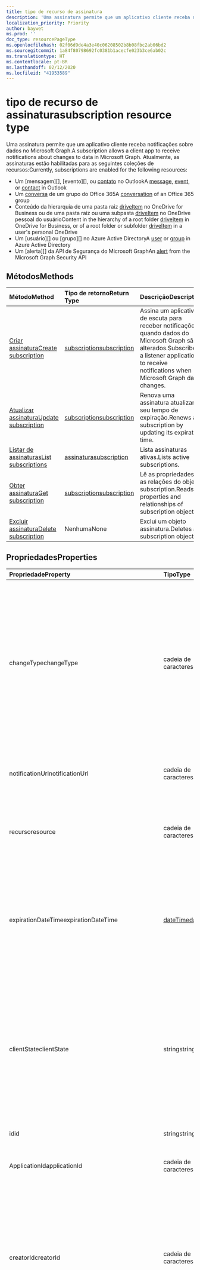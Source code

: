 ```yaml
---
title: tipo de recurso de assinatura
description: 'Uma assinatura permite que um aplicativo cliente receba notificações sobre dados no Microsoft Graph. Atualmente, as assinaturas estão habilitadas para as seguintes coleções de recursos:'
localization_priority: Priority
author: baywet
ms.prod: ''
doc_type: resourcePageType
ms.openlocfilehash: 02f06d9de4a3e40c06208502b8b08fbc2ab06bd2
ms.sourcegitcommit: 1a84f80798692fc0381b1acecfe023b3ce6ab02c
ms.translationtype: HT
ms.contentlocale: pt-BR
ms.lasthandoff: 02/12/2020
ms.locfileid: "41953589"
---
```

# <a name="subscription-resource-type"></a><span data-ttu-id="f6487-104">tipo de recurso de assinatura</span><span class="sxs-lookup"><span data-stu-id="f6487-104">subscription resource type</span></span>

<span data-ttu-id="f6487-105">Uma assinatura permite que um aplicativo cliente receba notificações sobre dados no Microsoft Graph.</span><span class="sxs-lookup"><span data-stu-id="f6487-105">A subscription allows a client app to receive notifications about changes to data in Microsoft Graph.</span></span> <span data-ttu-id="f6487-106">Atualmente, as assinaturas estão habilitadas para as seguintes coleções de recursos:</span><span class="sxs-lookup"><span data-stu-id="f6487-106">Currently, subscriptions are enabled for the following resources:</span></span>

- <span data-ttu-id="f6487-107">Um [mensagem][], [evento][], ou [contato][] no Outlook</span><span class="sxs-lookup"><span data-stu-id="f6487-107">A [message][], [event][], or [contact][] in Outlook</span></span>
- <span data-ttu-id="f6487-108">Um [conversa][] de um grupo do Office 365</span><span class="sxs-lookup"><span data-stu-id="f6487-108">A [conversation][] of an Office 365 group</span></span>
- <span data-ttu-id="f6487-109">Conteúdo da hierarquia de uma pasta raiz [driveItem][] no OneDrive for Business ou de uma pasta raiz ou uma subpasta [driveItem][] no OneDrive pessoal do usuário</span><span class="sxs-lookup"><span data-stu-id="f6487-109">Content in the hierarchy of a root folder [driveItem][] in OneDrive for Business, or of a root folder or subfolder [driveItem][] in a user's personal OneDrive</span></span>
- <span data-ttu-id="f6487-110">Um [usuário][] ou [grupo][] no Azure Active Directory</span><span class="sxs-lookup"><span data-stu-id="f6487-110">A [user][] or [group][] in Azure Active Directory</span></span>
- <span data-ttu-id="f6487-111">Um [alerta][] da API de Segurança do Microsoft Graph</span><span class="sxs-lookup"><span data-stu-id="f6487-111">An [alert][] from the Microsoft Graph Security API</span></span>

## <a name="methods"></a><span data-ttu-id="f6487-112">Métodos</span><span class="sxs-lookup"><span data-stu-id="f6487-112">Methods</span></span>

| <span data-ttu-id="f6487-113">Método</span><span class="sxs-lookup"><span data-stu-id="f6487-113">Method</span></span> | <span data-ttu-id="f6487-114">Tipo de retorno</span><span class="sxs-lookup"><span data-stu-id="f6487-114">Return Type</span></span> | <span data-ttu-id="f6487-115">Descrição</span><span class="sxs-lookup"><span data-stu-id="f6487-115">Description</span></span> |
|:-------|:------------|:------------|
| [<span data-ttu-id="f6487-116">Criar assinatura</span><span class="sxs-lookup"><span data-stu-id="f6487-116">Create subscription</span></span>](../api/subscription-post-subscriptions.md) | [<span data-ttu-id="f6487-117">subscription</span><span class="sxs-lookup"><span data-stu-id="f6487-117">subscription</span></span>](subscription.md) | <span data-ttu-id="f6487-118">Assina um aplicativo de escuta para receber notificações quando dados do Microsoft Graph são alterados.</span><span class="sxs-lookup"><span data-stu-id="f6487-118">Subscribes a listener application to receive notifications when Microsoft Graph data changes.</span></span> |
| [<span data-ttu-id="f6487-119">Atualizar assinatura</span><span class="sxs-lookup"><span data-stu-id="f6487-119">Update subscription</span></span>](../api/subscription-update.md) | [<span data-ttu-id="f6487-120">subscription</span><span class="sxs-lookup"><span data-stu-id="f6487-120">subscription</span></span>](subscription.md) | <span data-ttu-id="f6487-121">Renova uma assinatura atualizando seu tempo de expiração.</span><span class="sxs-lookup"><span data-stu-id="f6487-121">Renews a subscription by updating its expiration time.</span></span> |
| [<span data-ttu-id="f6487-122">Listar de assinaturas</span><span class="sxs-lookup"><span data-stu-id="f6487-122">List subscriptions</span></span>](../api/subscription-list.md) | [<span data-ttu-id="f6487-123">assinatura</span><span class="sxs-lookup"><span data-stu-id="f6487-123">subscription</span></span>](subscription.md) | <span data-ttu-id="f6487-124">Lista assinaturas ativas.</span><span class="sxs-lookup"><span data-stu-id="f6487-124">Lists active subscriptions.</span></span> |
| [<span data-ttu-id="f6487-125">Obter assinatura</span><span class="sxs-lookup"><span data-stu-id="f6487-125">Get subscription</span></span>](../api/subscription-get.md) | [<span data-ttu-id="f6487-126">subscription</span><span class="sxs-lookup"><span data-stu-id="f6487-126">subscription</span></span>](subscription.md) | <span data-ttu-id="f6487-127">Lê as propriedades e as relações do objeto subscription.</span><span class="sxs-lookup"><span data-stu-id="f6487-127">Reads properties and relationships of subscription object.</span></span> |
| [<span data-ttu-id="f6487-128">Excluir assinatura</span><span class="sxs-lookup"><span data-stu-id="f6487-128">Delete subscription</span></span>](../api/subscription-delete.md) | <span data-ttu-id="f6487-129">Nenhuma</span><span class="sxs-lookup"><span data-stu-id="f6487-129">None</span></span> | <span data-ttu-id="f6487-130">Exclui um objeto assinatura.</span><span class="sxs-lookup"><span data-stu-id="f6487-130">Deletes a subscription object.</span></span> |

## <a name="properties"></a><span data-ttu-id="f6487-131">Propriedades</span><span class="sxs-lookup"><span data-stu-id="f6487-131">Properties</span></span>

| <span data-ttu-id="f6487-132">Propriedade</span><span class="sxs-lookup"><span data-stu-id="f6487-132">Property</span></span> | <span data-ttu-id="f6487-133">Tipo</span><span class="sxs-lookup"><span data-stu-id="f6487-133">Type</span></span> | <span data-ttu-id="f6487-134">Descrição</span><span class="sxs-lookup"><span data-stu-id="f6487-134">Description</span></span> |
|:---------|:-----|:------------|
| <span data-ttu-id="f6487-135">changeType</span><span class="sxs-lookup"><span data-stu-id="f6487-135">changeType</span></span> | <span data-ttu-id="f6487-136">cadeia de caracteres</span><span class="sxs-lookup"><span data-stu-id="f6487-136">string</span></span> | <span data-ttu-id="f6487-137">Obrigatório.</span><span class="sxs-lookup"><span data-stu-id="f6487-137">Required.</span></span> <span data-ttu-id="f6487-138">Indica o tipo de alteração no recurso inscrito que gerará uma notificação.</span><span class="sxs-lookup"><span data-stu-id="f6487-138">Indicates the type of change in the subscribed resource that will raise a notification.</span></span> <span data-ttu-id="f6487-139">Os valores com suporte são: `created`, `updated`, `deleted`.</span><span class="sxs-lookup"><span data-stu-id="f6487-139">The supported values are: `created`, `updated`, `deleted`.</span></span> <span data-ttu-id="f6487-140">Vários valores podem ser combinados usando uma lista separada por vírgula.</span><span class="sxs-lookup"><span data-stu-id="f6487-140">Multiple values can be combined using a comma-separated list.</span></span><br><br><span data-ttu-id="f6487-141">Observação: As notificações do item na raiz da unidade suportam somente `updated` changeType.</span><span class="sxs-lookup"><span data-stu-id="f6487-141">Note: Drive root item notifications support only the `updated` changeType.</span></span> <span data-ttu-id="f6487-142">Notificações de grupos e usuário suportam `updated` e `deleted` changeType.</span><span class="sxs-lookup"><span data-stu-id="f6487-142">User and group notifications support `updated` and `deleted` changeType.</span></span> |
| <span data-ttu-id="f6487-143">notificationUrl</span><span class="sxs-lookup"><span data-stu-id="f6487-143">notificationUrl</span></span> | <span data-ttu-id="f6487-144">cadeia de caracteres</span><span class="sxs-lookup"><span data-stu-id="f6487-144">string</span></span> | <span data-ttu-id="f6487-145">Obrigatório.</span><span class="sxs-lookup"><span data-stu-id="f6487-145">Required.</span></span> <span data-ttu-id="f6487-146">A URL do ponto de extremidade que receberá as notificações.</span><span class="sxs-lookup"><span data-stu-id="f6487-146">The URL of the endpoint that will receive the notifications.</span></span> <span data-ttu-id="f6487-147">Esta URL deve usar o protocolo HTTPS.</span><span class="sxs-lookup"><span data-stu-id="f6487-147">This URL must make use of the HTTPS protocol.</span></span> |
| <span data-ttu-id="f6487-148">recurso</span><span class="sxs-lookup"><span data-stu-id="f6487-148">resource</span></span> | <span data-ttu-id="f6487-149">cadeia de caracteres</span><span class="sxs-lookup"><span data-stu-id="f6487-149">string</span></span> | <span data-ttu-id="f6487-150">Obrigatório.</span><span class="sxs-lookup"><span data-stu-id="f6487-150">Required.</span></span> <span data-ttu-id="f6487-151">Especifica o recurso que será monitorado para detectar alterações.</span><span class="sxs-lookup"><span data-stu-id="f6487-151">Specifies the resource that will be monitored for changes.</span></span> <span data-ttu-id="f6487-152">Não incluir a URL base (`https://graph.microsoft.com/v1.0/`).</span><span class="sxs-lookup"><span data-stu-id="f6487-152">Do not include the base URL (`https://graph.microsoft.com/v1.0/`).</span></span> |
| <span data-ttu-id="f6487-153">expirationDateTime</span><span class="sxs-lookup"><span data-stu-id="f6487-153">expirationDateTime</span></span> | [<span data-ttu-id="f6487-154">dateTime</span><span class="sxs-lookup"><span data-stu-id="f6487-154">dateTime</span></span>](https://tools.ietf.org/html/rfc3339) | <span data-ttu-id="f6487-155">Obrigatório.</span><span class="sxs-lookup"><span data-stu-id="f6487-155">Required.</span></span> <span data-ttu-id="f6487-156">Especifica a data e a hora em que a assinatura do webhook expira.</span><span class="sxs-lookup"><span data-stu-id="f6487-156">Specifies the date and time when the webhook subscription expires.</span></span> <span data-ttu-id="f6487-157">O horário está em UTC e pode ser uma quantidade de tempo desde a criação da assinatura que varia para o recurso assinado.</span><span class="sxs-lookup"><span data-stu-id="f6487-157">The time is in UTC, and can be an amount of time from subscription creation that varies for the resource subscribed to.</span></span>  <span data-ttu-id="f6487-158">Confira na tabela abaixo o tempo máximo permitido para a assinatura.</span><span class="sxs-lookup"><span data-stu-id="f6487-158">See the table below for maximum supported subscription length of time.</span></span> |
| <span data-ttu-id="f6487-159">clientState</span><span class="sxs-lookup"><span data-stu-id="f6487-159">clientState</span></span> | <span data-ttu-id="f6487-160">string</span><span class="sxs-lookup"><span data-stu-id="f6487-160">string</span></span> | <span data-ttu-id="f6487-161">Opcional.</span><span class="sxs-lookup"><span data-stu-id="f6487-161">Optional.</span></span> <span data-ttu-id="f6487-162">Especifica o valor da propriedade `clientState` enviada pelo serviço em cada notificação.</span><span class="sxs-lookup"><span data-stu-id="f6487-162">Specifies the value of the `clientState` property sent by the service in each notification.</span></span> <span data-ttu-id="f6487-163">O comprimento máximo é de 128 caracteres.</span><span class="sxs-lookup"><span data-stu-id="f6487-163">The maximum length is 128 characters.</span></span> <span data-ttu-id="f6487-164">O cliente pode verificar se a notificação foi proveniente do serviço comparando o valor da propriedade `clientState` enviada com a assinatura com o valor da propriedade `clientState` recebida com cada notificação.</span><span class="sxs-lookup"><span data-stu-id="f6487-164">The client can check that the notification came from the service by comparing the value of the `clientState` property sent with the subscription with the value of the `clientState` property received with each notification.</span></span> |
| <span data-ttu-id="f6487-165">id</span><span class="sxs-lookup"><span data-stu-id="f6487-165">id</span></span> | <span data-ttu-id="f6487-166">string</span><span class="sxs-lookup"><span data-stu-id="f6487-166">string</span></span> | <span data-ttu-id="f6487-p109">Identificador exclusivo da assinatura. Somente leitura.</span><span class="sxs-lookup"><span data-stu-id="f6487-p109">Unique identifier for the subscription. Read-only.</span></span> |
| <span data-ttu-id="f6487-169">ApplicationId</span><span class="sxs-lookup"><span data-stu-id="f6487-169">applicationId</span></span> | <span data-ttu-id="f6487-170">cadeia de caracteres</span><span class="sxs-lookup"><span data-stu-id="f6487-170">string</span></span> | <span data-ttu-id="f6487-171">Identificador do aplicativo usado para criar a assinatura.</span><span class="sxs-lookup"><span data-stu-id="f6487-171">Identifier of the application used to create the subscription.</span></span> <span data-ttu-id="f6487-172">Somente leitura.</span><span class="sxs-lookup"><span data-stu-id="f6487-172">Read-only.</span></span> |
| <span data-ttu-id="f6487-173">creatorId</span><span class="sxs-lookup"><span data-stu-id="f6487-173">creatorId</span></span> | <span data-ttu-id="f6487-174">cadeia de caracteres</span><span class="sxs-lookup"><span data-stu-id="f6487-174">string</span></span> | <span data-ttu-id="f6487-175">Identificador de usuário ou entidade de serviço que criou a assinatura.</span><span class="sxs-lookup"><span data-stu-id="f6487-175">Identifier of the user or service principal that created the subscription.</span></span> <span data-ttu-id="f6487-176">Se o aplicativo usado delegada permissões para criar a assinatura, esse campo contém a id do usuário que entrou no aplicativo chamado em nome dele.</span><span class="sxs-lookup"><span data-stu-id="f6487-176">If the app used delegated permissions to create the subscription, this field contains the id of the signed-in user the app called on behalf of.</span></span> <span data-ttu-id="f6487-177">Se o aplicativo usou permissões do aplicativo, esse campo contém a id da entidade de serviço correspondente ao aplicativo.</span><span class="sxs-lookup"><span data-stu-id="f6487-177">If the app used application permissions, this field contains the id of the service principal corresponding to the app.</span></span> <span data-ttu-id="f6487-178">Apenas leitura.</span><span class="sxs-lookup"><span data-stu-id="f6487-178">Read-only.</span></span> |
| <span data-ttu-id="f6487-179">latestSupportedTlsVersion</span><span class="sxs-lookup"><span data-stu-id="f6487-179">latestSupportedTlsVersion</span></span> | <span data-ttu-id="f6487-180">Cadeia de caracteres</span><span class="sxs-lookup"><span data-stu-id="f6487-180">String</span></span> | <span data-ttu-id="f6487-181">Especifica a versão mais recente do protocolo TLS que o ponto de extremidade, especificado por **notificationUrl**, é compatível.</span><span class="sxs-lookup"><span data-stu-id="f6487-181">Specifies the latest version of Transport Layer Security (TLS) that the notification endpoint, specified by **notificationUrl**, supports.</span></span> <span data-ttu-id="f6487-182">Os valores possíveis são: `v1_0`, `v1_1`, `v1_2`, `v1_3`.</span><span class="sxs-lookup"><span data-stu-id="f6487-182">The possible values are: `v1_0`, `v1_1`, `v1_2`, `v1_3`.</span></span> </br></br><span data-ttu-id="f6487-183">Para os assinantes cujo ponto de extremidade de notificação suporta uma versão menor que a versão recomendada atualmente (TLS 1.2), especificar essa propriedade por uma [linha do tempo](https://developer.microsoft.com/graph/blogs/microsoft-graph-subscriptions-deprecating-tls-1-0-and-1-1/) definida, permite o uso temporário da versão preterida do TLS antes de concluir a atualização para o TLS 1.2.</span><span class="sxs-lookup"><span data-stu-id="f6487-183">For subscribers whose notification endpoint supports a version lower than the currently recommended version (TLS 1.2), specifying this property by a set [timeline](https://developer.microsoft.com/graph/blogs/microsoft-graph-subscriptions-deprecating-tls-1-0-and-1-1/) allows them to temporarily use their deprecated version of TLS before completing their upgrade to TLS 1.2.</span></span> <span data-ttu-id="f6487-184">Para esses assinantes, não definir essa propriedade pela linha do tempo resultaria em uma falha nas operações da assinatura.</span><span class="sxs-lookup"><span data-stu-id="f6487-184">For these subscribers, not setting this property per the timeline would result in subscription operations failing.</span></span> </br></br><span data-ttu-id="f6487-185">Para os assinantes cujo ponto de extremidade já tem suporte ao TLS 1.2, a configuração dessa propriedade é opcional.</span><span class="sxs-lookup"><span data-stu-id="f6487-185">For subscribers whose notification endpoint already supports TLS 1.2, setting this property is optional.</span></span> <span data-ttu-id="f6487-186">Nesses casos, o Microsoft Graph padroniza a propriedade como `v1_2`.</span><span class="sxs-lookup"><span data-stu-id="f6487-186">In such cases, Microsoft Graph defaults the property to `v1_2`.</span></span> |

### <a name="maximum-length-of-subscription-per-resource-type"></a><span data-ttu-id="f6487-187">Tamanho máximo da assinatura por tipo de recurso</span><span class="sxs-lookup"><span data-stu-id="f6487-187">Maximum length of subscription per resource type</span></span>

| <span data-ttu-id="f6487-188">Resource</span><span class="sxs-lookup"><span data-stu-id="f6487-188">Resource</span></span>            | <span data-ttu-id="f6487-189">Tempo de expiração máximo</span><span class="sxs-lookup"><span data-stu-id="f6487-189">Maximum expiration time</span></span>  |
|:--------------------|:-------------------------|
| <span data-ttu-id="f6487-190">Usuário, grupo, outros recursos de diretório</span><span class="sxs-lookup"><span data-stu-id="f6487-190">User, group, other directory resources</span></span>   | <span data-ttu-id="f6487-191">4230 minutos (em 3 dias)</span><span class="sxs-lookup"><span data-stu-id="f6487-191">4230 minutes (under 3 days)</span></span>    |
| <span data-ttu-id="f6487-192">Correio</span><span class="sxs-lookup"><span data-stu-id="f6487-192">Mail</span></span>                | <span data-ttu-id="f6487-193">4230 minutos (em 3 dias)</span><span class="sxs-lookup"><span data-stu-id="f6487-193">4230 minutes (under 3 days)</span></span>    |
| <span data-ttu-id="f6487-194">Calendário</span><span class="sxs-lookup"><span data-stu-id="f6487-194">Calendar</span></span>            | <span data-ttu-id="f6487-195">4230 minutos (em 3 dias)</span><span class="sxs-lookup"><span data-stu-id="f6487-195">4230 minutes (under 3 days)</span></span>    |
| <span data-ttu-id="f6487-196">Contatos</span><span class="sxs-lookup"><span data-stu-id="f6487-196">Contacts</span></span>            | <span data-ttu-id="f6487-197">4230 minutos (em 3 dias)</span><span class="sxs-lookup"><span data-stu-id="f6487-197">4230 minutes (under 3 days)</span></span>    |
| <span data-ttu-id="f6487-198">Conversas em grupo</span><span class="sxs-lookup"><span data-stu-id="f6487-198">Group conversations</span></span> | <span data-ttu-id="f6487-199">4230 minutos (em 3 dias)</span><span class="sxs-lookup"><span data-stu-id="f6487-199">4230 minutes (under 3 days)</span></span>    |
| <span data-ttu-id="f6487-200">Itens raiz de unidade</span><span class="sxs-lookup"><span data-stu-id="f6487-200">Drive root items</span></span>    | <span data-ttu-id="f6487-201">4230 minutos (em 3 dias)</span><span class="sxs-lookup"><span data-stu-id="f6487-201">4230 minutes (under 3 days)</span></span>    |
| <span data-ttu-id="f6487-202">Alertas de segurança</span><span class="sxs-lookup"><span data-stu-id="f6487-202">Security alerts</span></span>     | <span data-ttu-id="f6487-203">43200 minutos (em 30 dias )</span><span class="sxs-lookup"><span data-stu-id="f6487-203">43200 minutes (under 30 days)</span></span>  |

> <span data-ttu-id="f6487-204">**Observação:** Os aplicativos existentes e os novos aplicativos não devem ultrapassar o valor suportado.</span><span class="sxs-lookup"><span data-stu-id="f6487-204">**Note:** Existing applications and new applications should not exceed the supported value.</span></span> <span data-ttu-id="f6487-205">No futuro, as solicitações para criar ou renovar uma assinatura além do valor máximo falharão.</span><span class="sxs-lookup"><span data-stu-id="f6487-205">In the future, any requests to create or renew a subscription beyond the maximum value will fail.</span></span>

## <a name="relationships"></a><span data-ttu-id="f6487-206">Relações</span><span class="sxs-lookup"><span data-stu-id="f6487-206">Relationships</span></span>

<span data-ttu-id="f6487-207">Nenhum</span><span class="sxs-lookup"><span data-stu-id="f6487-207">None</span></span>

## <a name="json-representation"></a><span data-ttu-id="f6487-208">Representação JSON</span><span class="sxs-lookup"><span data-stu-id="f6487-208">JSON representation</span></span>

<span data-ttu-id="f6487-209">Veja a seguir uma representação JSON do recurso.</span><span class="sxs-lookup"><span data-stu-id="f6487-209">Here is a JSON representation of the resource.</span></span>

<!--{
  "blockType": "resource",
  "optionalProperties": [],
  "baseType": "microsoft.graph.entity",
  "@odata.type": "microsoft.graph.subscription",
  "@odata.annotations": [
    {
      "capabilities": {
        "skippable": false,
        "toppable": false,
        "countable": false,
        "expandable": false,
        "filterable": false,
        "referenceable": false,
        "selectable": false,
        "sortable": false
      }
    }
  ]
}-->

```json
{
  "changeType": "string",
  "notificationUrl": "string",
  "resource": "string",
  "applicationId" : "string",
  "expirationDateTime": "String (timestamp)",
  "id": "string (identifier)",
  "clientState": "string",
  "creatorId": "string",
  "latestSupportedTlsVersion": "string"
}
```

[contato]: ./contact.md
[contact]: ./contact.md
[conversa]: ./conversation.md
[conversation]: ./conversation.md
[driveItem]: ./driveitem.md
[event]: ./event.md
[group]: ./group.md
[message]: ./message.md
[user]: ./user.md
[alert]: ./alert.md

<!-- uuid: 8fcb5dbc-d5aa-4681-8e31-b001d5168d79
2015-10-25 14:57:30 UTC -->
<!-- {
  "type": "#page.annotation",
  "description": "subscription resource",
  "keywords": "",
  "section": "documentation",
  "tocPath": ""
}-->
